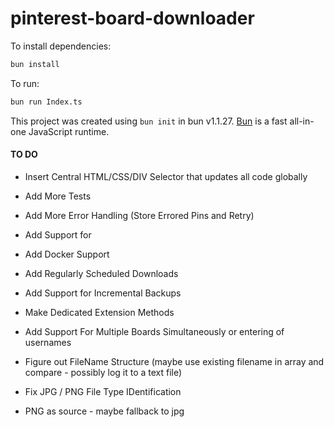 # pinterest-board-downloader

To install dependencies:

```bash
bun install
```

To run:

```bash
bun run Index.ts
```

This project was created using `bun init` in bun v1.1.27. [Bun](https://bun.sh) is a fast all-in-one JavaScript runtime.

#### TO DO
- Insert Central HTML/CSS/DIV Selector that updates all code globally
- Add More Tests
- Add More Error Handling (Store Errored Pins and Retry)
- Add Support for
- Add Docker Support
- Add Regularly Scheduled Downloads
- Add Support for Incremental Backups
- Make Dedicated Extension Methods

- Add Support For Multiple Boards Simultaneously or entering of usernames
- Figure out FileName Structure (maybe use existing filename in array and compare - possibly log it to a text file)


- Fix JPG / PNG File Type IDentification
- PNG as source - maybe fallback to jpg